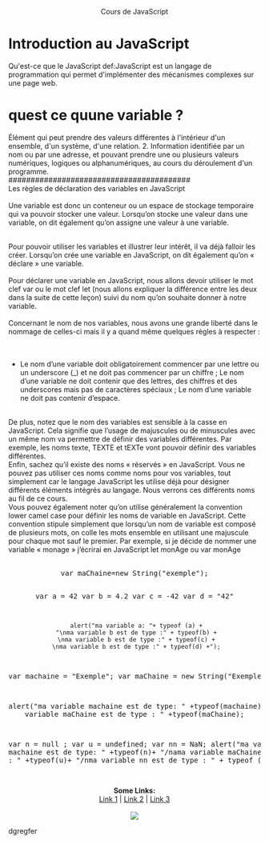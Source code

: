 

<p align="center">
  Cours de JavaScript
</p>

# Introduction au JavaScript

Qu'est-ce que le JavaScript
def:JavaScript est un langage de programmation qui permet d'implémenter des mécanismes complexes sur une page web.

# quest ce quune variable ?

Élément qui peut prendre des valeurs différentes à l'intérieur d'un ensemble, d'un système, d'une relation. 2. Information identifiée par un nom ou par une adresse, et pouvant prendre une ou plusieurs valeurs numériques, logiques ou alphanumériques, au cours du déroulement d'un programme.</br>
#########################################</br>
Les règles de déclaration des variables en JavaScript </br>
</br>
Une variable est donc un conteneur ou un espace de stockage temporaire qui va pouvoir stocker une valeur. Lorsqu’on stocke une valeur dans une variable, on dit également qu’on assigne une valeur à une variable.</br>
</br>

Pour pouvoir utiliser les variables et illustrer leur intérêt, il va déjà falloir les créer. Lorsqu’on crée une variable en JavaScript, on dit également qu’on « déclare » une variable.</br>
</br>
Pour déclarer une variable en JavaScript, nous allons devoir utiliser le mot clef var ou le mot clef let (nous allons expliquer la différence entre les deux dans la suite de cette leçon) suivi du nom qu’on souhaite donner à notre variable.</br>
</br>
Concernant le nom de nos variables, nous avons une grande liberté dans le nommage de celles-ci mais il y a quand même quelques règles à respecter :</br>
</br>
</br>

* Le nom d’une variable doit obligatoirement commencer par une lettre ou un underscore (_) et ne doit pas commencer par un chiffre ;
    Le nom d’une variable ne doit contenir que des lettres, des chiffres et des underscores mais pas de caractères spéciaux ;
    Le nom d’une variable ne doit pas contenir d’espace.
</br>
De plus, notez que le nom des variables est sensible à la casse en JavaScript. Cela signifie que l’usage de majuscules ou de minuscules avec un même nom va permettre de définir des variables différentes. Par exemple, les noms texte, TEXTE et tEXTe vont pouvoir définir des variables différentes.
</br>
Enfin, sachez qu’il existe des noms « réservés » en JavaScript. Vous ne pouvez pas utiliser ces noms comme noms pour vos variables, tout simplement car le langage JavaScript les utilise déjà pour désigner différents éléments intégrés au langage. Nous verrons ces différents noms au fil de ce cours.
</br>
Vous pouvez également noter qu’on utilise généralement la convention lower camel case pour définir les noms de variable en JavaScript. Cette convention stipule simplement que lorsqu’un nom de variable est composé de plusieurs mots, on colle les mots ensemble en utilisant une majuscule pour chaque mot sauf le premier. Par exemple, si je décide de nommer une variable « monage » j’écrirai en JavaScript let monAge ou var monAge
</br>
</br>
<div align="center">
<pre>
var maChaine=new String("exemple");
   
   var a = 42
   var b = 4.2
   var c = -42
   var d = "42"
  
     alert("ma variable a: "+ typeof (a) +
     "\nma variable b est de type :" + typeof(b) +
     \nma variable b est de type :" + typeof(c) +
     \nma variable b est de type :" + typeof(d) +");
     
  var machaine = "Exemple";
  var maChaine = new String("Exemple");

 alert("ma variable machaine est de type: " +typeof(machaine)+
 "/nama variable maChaine est de type : " +typeof(maChaine);

   var n = null ;
   var u = undefined;
   var nn = NaN;
  alert("ma variable machaine est de type: " +typeof(n)+
 "/nama variable maChaine est de type : " +typeof(u)+
 "/nma variable nn est de type : " + typeof (nn));  


</pre>
</div>




   



<p align="center">
  <b>Some Links:</b><br>
  <a href="#">Link 1</a> |
  <a href="#">Link 2</a> |
  <a href="#">Link 3</a>
  <br><br>
  <img src="http://s.4cdn.org/image/title/105.gif">
</p>

dgregfer
